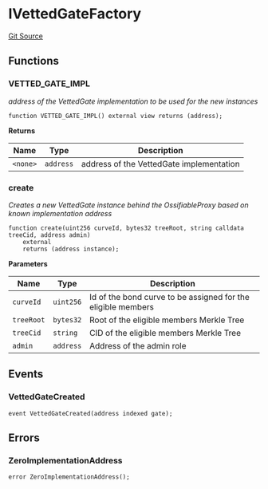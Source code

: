 # IVettedGateFactory
[Git Source](https://github.com/lidofinance/community-staking-module/blob/3a4f57c9cf742468b087015f451ef8dce648f719/src/interfaces/IVettedGateFactory.sol)


## Functions
### VETTED_GATE_IMPL

*address of the VettedGate implementation to be used for the new instances*


```solidity
function VETTED_GATE_IMPL() external view returns (address);
```
**Returns**

|Name|Type|Description|
|----|----|-----------|
|`<none>`|`address`|address of the VettedGate implementation|


### create

*Creates a new VettedGate instance behind the OssifiableProxy based on known implementation address*


```solidity
function create(uint256 curveId, bytes32 treeRoot, string calldata treeCid, address admin)
    external
    returns (address instance);
```
**Parameters**

|Name|Type|Description|
|----|----|-----------|
|`curveId`|`uint256`|Id of the bond curve to be assigned for the eligible members|
|`treeRoot`|`bytes32`|Root of the eligible members Merkle Tree|
|`treeCid`|`string`|CID of the eligible members Merkle Tree|
|`admin`|`address`|Address of the admin role|


## Events
### VettedGateCreated

```solidity
event VettedGateCreated(address indexed gate);
```

## Errors
### ZeroImplementationAddress

```solidity
error ZeroImplementationAddress();
```

